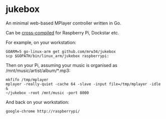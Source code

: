 jukebox
=======
An minimal web-based MPlayer controller written in Go.

Can be [cross-compiled](https://github.com/davecheney/golang-crosscompile) for Raspberry Pi, Dockstar etc.

For example, on your workstation:

```
GOARM=5 go-linux-arm get github.com/mrw34/jukebox
scp $GOPATH/bin/linux_arm/jukebox raspberrypi:
```

Then on your Pi, assuming your music is organised as /mnt/music/artist/album/*.mp3:

```
mkfifo /tmp/mplayer
mplayer -really-quiet -cache 64 -slave -input file=/tmp/mplayer -idle &
~/jukebox -root /mnt/music -port 8000
```

And back on your workstation:

```
google-chrome http://raspberrypi/
```
